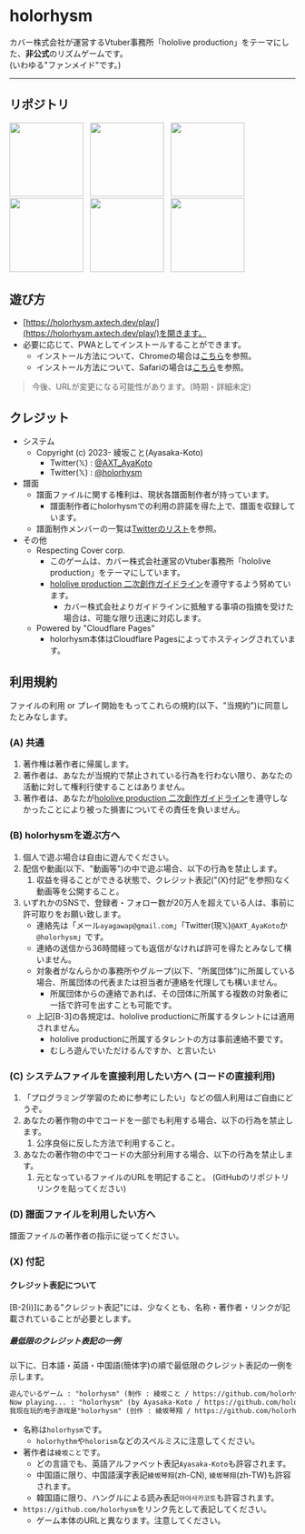 # holorhysm

カバー株式会社が運営するVtuber事務所「hololive production」をテーマにした、**非公式**のリズムゲームです。  
(いわゆる"ファンメイド"です。)

---

## リポジトリ

<a href="https://github.com/holorhysm/.github"><img src="https://cdn.jsdelivr.net/gh/holorhysm/.github/assets/repo-thumbnail/github.png" width="130px" style="margin-right:8px"></a>
<a href="https://github.com/holorhysm/system"><img src="https://cdn.jsdelivr.net/gh/holorhysm/.github/assets/repo-thumbnail/system.png" width="130px" style="margin-right:8px"></a>
<a href="https://github.com/holorhysm/holorhysm.github.io"><img src="https://cdn.jsdelivr.net/gh/holorhysm/.github/assets/repo-thumbnail/github.io.png" width="130px" style="margin-right:8px"></a>
<a href="https://github.com/holorhysm/editor"><img src="https://cdn.jsdelivr.net/gh/holorhysm/.github/assets/repo-thumbnail/editor.png" width="130px" style="margin-right:8px"></a>
<a href="https://github.com/holorhysm/promotion"><img src="https://cdn.jsdelivr.net/gh/holorhysm/.github/assets/repo-thumbnail/promotion.png" width="130px" style="margin-right:8px"></a>
<a href="https://github.com/holorhysm/assets"><img src="https://cdn.jsdelivr.net/gh/holorhysm/.github/assets/repo-thumbnail/assets.png" width="130px"></a>

## 遊び方

- [https://holorhysm.axtech.dev/play/](https://holorhysm.axtech.dev/play/)を開きます。
- 必要に応じて、PWAとしてインストールすることができます。
    - インストール方法について、Chromeの場合は[こちら](https://support.google.com/chrome/answer/9658361)を参照。
    - インストール方法について、Safariの場合は[こちら](https://support.apple.com/ja-jp/guide/iphone/iph42ab2f3a7/ios#iph4f9a47bbc)を参照。

> 今後、URLが変更になる可能性があります。(時期・詳細未定)

## クレジット

- システム
    - Copyright (c) 2023- 綾坂こと(Ayasaka-Koto)
        - Twitter(𝕏) : [@AXT_AyaKoto](https://twitter.com/i/user/1421232922594406400)
        - Twitter(𝕏) : [@holorhysm](https://twitter.com/i/user/1673203052348846080)
- 譜面
    - 譜面ファイルに関する権利は、現状各譜面制作者が持っています。
        - 譜面制作者にholorhysmでの利用の許諾を得た上で、譜面を収録しています。
    - 譜面制作メンバーの一覧は[Twitterのリスト](https://twitter.com/i/lists/1696356193327804694)を参照。
- その他
    - Respecting Cover corp.
        - このゲームは、カバー株式会社運営のVtuber事務所「hololive production」をテーマにしています。
        - [hololive production 二次創作ガイドライン](https://hololivepro.com/terms/)を遵守するよう努めています。
            - カバー株式会社よりガイドラインに抵触する事項の指摘を受けた場合は、可能な限り迅速に対応します。
    - Powered by "Cloudflare Pages"
        - holorhysm本体はCloudflare Pagesによってホスティングされています。

## 利用規約

ファイルの利用 or プレイ開始をもってこれらの規約(以下、"当規約")に同意したとみなします。

### (A) 共通

1. 著作権は著作者に帰属します。
2. 著作者は、あなたが当規約で禁止されている行為を行わない限り、あなたの活動に対して権利行使することはありません。
3. 著作者は、あなたが[hololive production 二次創作ガイドライン](https://hololivepro.com/terms/)を遵守しなかったことにより被った損害についてその責任を負いません。

### (B) holorhysmを遊ぶ方へ

1. 個人で遊ぶ場合は自由に遊んでください。
2. 配信や動画(以下、"動画等")の中で遊ぶ場合、以下の行為を禁止します。
    1. 収益を得ることができる状態で、クレジット表記("(X)付記"を参照)なく動画等を公開すること。
3. いずれかのSNSで、登録者・フォロー数が20万人を超えている人は、事前に許可取りをお願い致します。
    - 連絡先は「メール`ayagawap@gmail.com`」「Twitter(現𝕏)`@AXT_AyaKoto`か`@holorhysm`」です。
    - 連絡の送信から36時間経っても返信がなければ許可を得たとみなして構いません。
    - 対象者がなんらかの事務所やグループ(以下、"所属団体")に所属している場合、所属団体の代表または担当者が連絡を代理しても構いません。
        - 所属団体からの連絡であれば、その団体に所属する複数の対象者に一括で許可を出すことも可能です。
    - 上記\[B-3\]の各規定は、hololive productionに所属するタレントには適用されません。
        - hololive productionに所属するタレントの方は事前連絡不要です。
        - むしろ遊んでいただけるんですか、と言いたい

### (C) システムファイルを直接利用したい方へ (コードの直接利用)

1. 「プログラミング学習のために参考にしたい」などの個人利用はご自由にどうぞ。
2. あなたの著作物の中でコードを一部でも利用する場合、以下の行為を禁止します。
    1. 公序良俗に反した方法で利用すること。
3. あなたの著作物の中でコードの大部分利用する場合、以下の行為を禁止します。
    1. 元となっているファイルのURLを明記すること。 (GitHubのリポジトリリンクを貼ってください)

### (D) 譜面ファイルを利用したい方へ

譜面ファイルの著作者の指示に従ってください。

### (X) 付記

#### クレジット表記について

\[B-2(ⅰ)\]にある"クレジット表記"には、少なくとも、名称・著作者・リンクが記載されていることが必要とします。

##### 最低限のクレジット表記の一例

以下に、日本語・英語・中国語(簡体字)の順で最低限のクレジット表記の一例を示します。

```txt
遊んでいるゲーム : "holorhysm" (制作 : 綾坂こと / https://github.com/holorhysm)
Now playing... : "holorhysm" (by Ayasaka-Koto / https://github.com/holorhysm)
我现在玩的电子游戏是"holorhysm" (创作 : 綾坂琴翔 / https://github.com/holorhysm)
```

- 名称は`holorhysm`です。
    - `holorhythm`や`holorism`などのスペルミスに注意してください。
- 著作者は`綾坂こと`です。
    - どの言語でも、英語アルファベット表記`Ayasaka-Koto`も許容されます。
    - 中国語に限り、中国語漢字表記`綾坂琴翔`(zh-CN), `綾坂琴翔`(zh-TW)も許容されます。
    - 韓国語に限り、ハングルによる読み表記`아야사카코토`も許容されます。
- `https://github.com/holorhysm`をリンク先として表記してください。
    - ゲーム本体のURLと異なります。注意してください。
